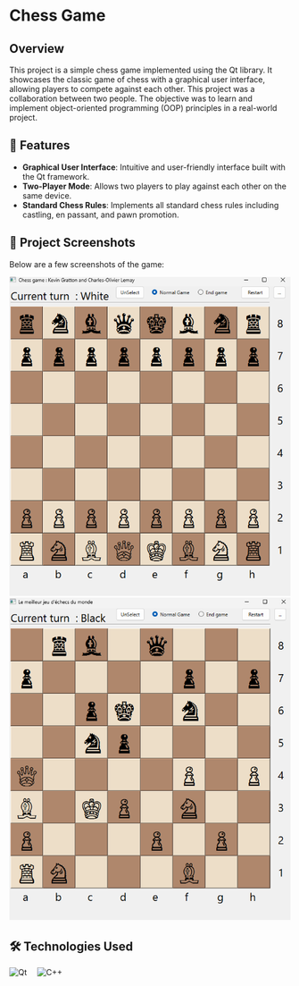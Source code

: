 # Chess Game

## Overview

This project is a simple chess game implemented using the Qt library. It showcases the classic game of chess with a graphical user interface, allowing players to compete against each other. This project was a collaboration between two people. The objective was to learn and implement object-oriented programming (OOP) principles in a real-world project.

## 🌟 Features

- **Graphical User Interface**: Intuitive and user-friendly interface built with the Qt framework.
- **Two-Player Mode**: Allows two players to play against each other on the same device.
- **Standard Chess Rules**: Implements all standard chess rules including castling, en passant, and pawn promotion.

## 📸 Project Screenshots

Below are a few screenshots of the game:

![start of the game](img/screenshot1.png)
![normal game setup](img/screenshot2.png)

## 🛠️ Technologies Used

<img align="left" width="50" src="https://github.com/marwin1991/profile-technology-icons/assets/136815194/11e7dfe7-c1f6-483c-9d92-276f1fa9363b" alt="Qt" title="Qt"/>
<img align="left" width="50" src="https://user-images.githubusercontent.com/25181517/192106073-90fffafe-3562-4ff9-a37e-c77a2da0ff58.png" alt="C++" title="C++"/>

